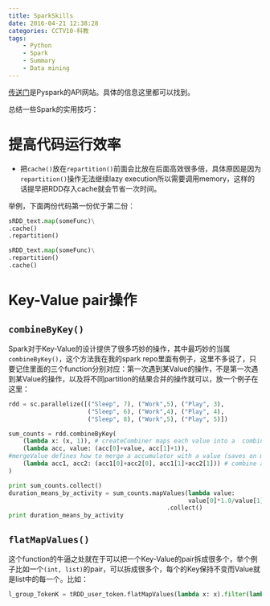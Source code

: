 ```yaml
---
title: SparkSkills
date: 2016-04-21 12:38:28
categories: CCTV10-科教
tags:
    - Python
    - Spark
    - Summary
    - Data mining
---
```


[传送门](http://spark.apache.org/docs/latest/api/python/index.html)是Pyspark的API网站。具体的信息这里都可以找到。

总结一些Spark的实用技巧：

<!--more-->

# 提高代码运行效率 #

* 把`cache()`放在`repartition()`前面会比放在后面高效很多倍，具体原因是因为`repartition()`操作无法继续lazy execution所以需要调用memory，这样的话提早把RDD存入cache就会节省一次时间。

举例，下面两份代码第一份优于第二份：

```python
sRDD_text.map(someFunc)\
.cache()
.repartition()
```

```python
sRDD_text.map(someFunc)\
.repartition()
.cache()
```

# Key-Value pair操作 #

## `combineByKey()` ##

Spark对于Key-Value的设计提供了很多巧妙的操作，其中最巧妙的当属`combineByKey()`，这个方法我在我的spark repo里面有例子，这里不多说了，只要记住里面的三个function分别对应：第一次遇到某Value的操作，不是第一次遇到某Value的操作，以及将不同partition的结果合并的操作就可以，放一个例子在这里：

```python
rdd = sc.parallelize([("Sleep", 7), ("Work",5), ("Play", 3), 
                      ("Sleep", 6), ("Work",4), ("Play", 4),
                      ("Sleep", 8), ("Work",5), ("Play", 5)])

sum_counts = rdd.combineByKey(
    (lambda x: (x, 1)), # createCombiner maps each value into a  combiner (or accumulator)
    (lambda acc, value: (acc[0]+value, acc[1]+1)),
#mergeValue defines how to merge a accumulator with a value (saves on mapping each value to an accumulator first)
    (lambda acc1, acc2: (acc1[0]+acc2[0], acc1[1]+acc2[1])) # combine accumulators
)

print sum_counts.collect()
duration_means_by_activity = sum_counts.mapValues(lambda value:
                                                  value[0]*1.0/value[1]) \
                                            .collect()
print duration_means_by_activity
```

## `flatMapValues()` ##

这个function的牛逼之处就在于可以把一个Key-Value的pair拆成很多个，举个例子比如一个`(int, list)`的pair，可以拆成很多个，每个的Key保持不变而Value就是list中的每一个。比如：

```python
l_group_TokenK = tRDD_user_token.flatMapValues(lambda x: x).filter(lambda x: x[1] in d_geq100Tokens)\
```



